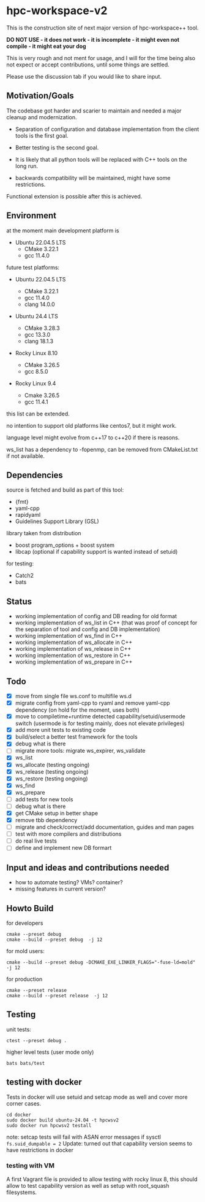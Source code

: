 # hpc-workspace-v2

This is the construction site of next major version of hpc-workspace++ tool.

**DO NOT USE - it does not work - it is incomplete - it might even not compile - it might eat your dog**

This is very rough and not ment for usage, and I will for the time being also
not expect or accept contributions, until some things are settled.

Please use the discussion tab if you would like to share input.

## Motivation/Goals

The codebase got harder and scarier to maintain and needed a major cleanup and modernization.

- Separation of configuration and database implementation from the client tools
is the first goal.

- Better testing is the second goal.

- It is likely that all python tools will be replaced with C++ tools on the long run.

- backwards compatibility will be maintained, might have some restrictions.

Functional extension is possible after this is achieved.

## Environment

at the moment main development platform is

- Ubuntu 22.04.5 LTS
  - CMake 3.22.1
  - gcc 11.4.0

future test platforms:

- Ubuntu 22.04.5 LTS
  - CMake 3.22.1
  - gcc 11.4.0
  - clang 14.0.0

- Ubuntu 24.4 LTS
  - CMake 3.28.3
  - gcc 13.3.0
  - clang 18.1.3

- Rocky Linux 8.10
  - CMake 3.26.5
  - gcc 8.5.0

- Rocky Linux 9.4
  - Cmake 3.26.5
  - gcc 11.4.1

this list can be extended.

no intention to support old platforms like centos7, but it might work.

language level might evolve from c++17 to c++20 if there is reasons.

ws_list has a dependency to -fopenmp, can be removed from CMakeList.txt
if not available.

## Dependencies

source is fetched and build as part of this tool:
- {fmt} 
- yaml-cpp 
- rapidyaml
- Guidelines Support Library (GSL)

library taken from distribution
- boost program_options + boost system
- libcap (optional if capability support is wanted instead of setuid)

for testing:
- Catch2 
- bats

## Status

- working implementation of config and DB reading for old format
- working implementation of ws_list in C++ (that was proof of concept for the separation of tool and config and DB implementation)
- working implementation of ws_find in C++
- working implementation of ws_allocate in C++
- working implementation of ws_release in C++
- working implementation of ws_restore in C++
- working implementation of ws_prepare in C++
 
## Todo

- [x] move from single file ws.conf to multifile ws.d
- [x] migrate config from yaml-cpp to ryaml and remove yaml-cpp dependency (on hold for the moment, uses both)
- [x] move to compiletime+runtime detected capability/setuid/usermode switch (usermode is for testing mainly, does not elevate privileges)
- [x] add more unit tests to existing code
- [x] build/select a better test framework for the tools
- [x] debug what is there
- [ ] migrate more tools: migrate ws_expirer, ws_validate
- [x] ws_list 
- [x] ws_allocate (testing ongoing)
- [x] ws_release (testing ongoing)
- [x] ws_restore (testing ongoing)
- [x] ws_find
- [x] ws_prepare
- [ ] add tests for new tools
- [ ] debug what is there
- [x] get CMake setup in better shape
- [x] remove tbb dependency
- [ ] migrate and check/correct/add documentation, guides and man pages
- [ ] test with more compilers and distributions
- [ ] do real live tests
- [ ] define and implement new DB formart

## Input and ideas and contributions needed

- how to automate testing? VMs? container?
- missing features in current version?

## Howto Build

for developers

```
cmake --preset debug
cmake --build --preset debug  -j 12
```

for mold users:
```
cmake --build --preset debug -DCMAKE_EXE_LINKER_FLAGS="-fuse-ld=mold" -j 12
```

for production

```
cmake --preset release
cmake --build --preset release  -j 12
```

## Testing

unit tests:

```
ctest --preset debug .
```

higher level tests (user mode only)

```
bats bats/test
```

## testing with docker

Tests in docker will use setuid and setcap mode as well and cover more corner cases.

```
cd docker
sudo docker build ubuntu-24.04 -t hpcwsv2
sudo docker run hpcwsv2 testall
```

note: setcap tests will fail with ASAN error messages if sysctl `fs.suid_dumpable = 2`
Update: turned out that capability version seems to have restrictions in docker

### testing with VM

A first Vagrant file is provided to allow testing with rocky linux 8,
this should allow to test capability version as well as setup with root_squash
filesystems.

